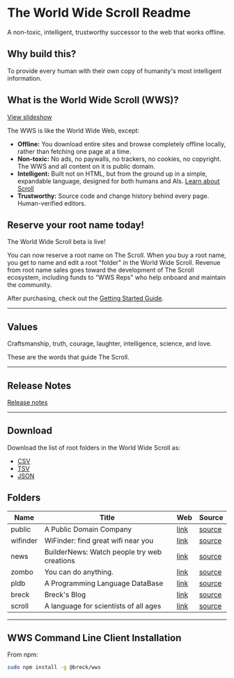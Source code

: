 # The World Wide Scroll Readme

A non-toxic, intelligent, trustworthy successor to the web that works offline.

## Why build this?

To provide every human with their own copy of humanity's most intelligent information.

## What is the World Wide Scroll (WWS)?

[View slideshow](https://breckyunits.com/theScroll.html)

The WWS is like the World Wide Web, except:

- **Offline:** You download entire sites and browse completely offline locally, rather than fetching one page at a time.
- **Non-toxic:** No ads, no paywalls, no trackers, no cookies, no copyright. The WWS and all content on it is public domain.
- **Intelligent:** Built not on HTML, but from the ground up in a simple, expandable language, designed for both humans and AIs. [Learn about Scroll](https://scroll.pub)
- **Trustworthy:** Source code and change history behind every page. Human-verified editors.

## Reserve your root name today!

The World Wide Scroll beta is live!

You can now reserve a root name on The Scroll. When you buy a root name, you get to name and edit a root "folder" in the World Wide Scroll. Revenue from root name sales goes toward the development of The Scroll ecosystem, including funds to "WWS Reps" who help onboard and maintain the community.

After purchasing, check out the [Getting Started Guide](gettingStarted.html).

---

## Values

Craftsmanship, truth, courage, laughter, intelligence, science, and love.

These are the words that guide The Scroll.

---

## Release Notes

[Release notes](releaseNotes.html)

---

## Download

Download the list of root folders in the World Wide Scroll as:

- [CSV](root.csv)
- [TSV](root.tsv)
- [JSON](root.json)

## Folders

| Name     | Title                                       | Web                                     | Source                                                                |
| -------- | ------------------------------------------- | --------------------------------------- | --------------------------------------------------------------------- |
| public   | A Public Domain Company                     | [link](https://publicdomaincompany.com) | [source](https://publicdomaincompany.com/publicdomaincompany.com.git) |
| wifinder | WiFinder: find great wifi near you          | [link](https://wifinder.wiki)           | [source](https://wifinder.wiki/wifinder.wiki.git)                     |
| news     | BuilderNews: Watch people try web creations | [link](https://news.pub)                | [source](https://news.pub/news.pub.git)                               |
| zombo    | You can do anything.                        | [link](https://zombo.togger.com)        | [source](http://zombo.togger.com/zombo.togger.com.git)                |
| pldb     | A Programming Language DataBase             | [link](https://pldb.io)                 | [source](https://pldb.io/pldb.io.git)                                 |
| breck    | Breck's Blog                                | [link](https://breckyunits.com)         | [source](https://breckyunits.com/breckyunits.com.git)                 |
| scroll   | A language for scientists of all ages       | [link](https://scroll.pub)              | [source](https://github.com/breck7/scroll)                            |

---

## WWS Command Line Client Installation

From npm:

```bash
sudo npm install -g @breck/wws
```
